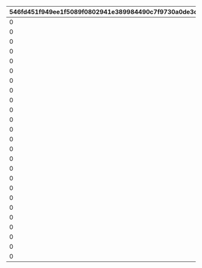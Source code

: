 |546fd451f949ee1f5089f0802941e389984490c7f9730a0de3df7d1bc085bf9d|1f89434244e90767651b9331c7e70dd2637977f14fa40087bd87b178b491789e|028674780198fed1c06967fbfcddd214489bcc61ca186573ed2e49116b3fc496|04ed2427c081865daa0d6e3fa158c0b148627766c28bbd1851bd202e8e85effa|c572e0b0109b738c04d3d4c22fd7eec5c4053a55e82e9c81b77fc978d41c0440|1bc4991ec5090ad1dd531b48685731c53525764ff7453954574afae067115616|42a417d798f4d64c02a540c6f42fca8d6491882b3dbcdb2c9a6cea54e423ec2c|e64eff59af2d37f072374a6fd4fa3c16ddfbfc5677cdd1f87b861d9800b3d0f1|189fbc17f5465e62ca807bb1246b6b70c8d987371191ace04ef395c4c8939e23|5aff0c79b9668b6e9db522672c8815252449b7af59287c85e64b9394630b9bef|4d8c8b67af0ab98c194e7210a3c044a8abb77bfb60db2670df25a025a160a6c9|bb5c1562e9d99a36dda94f1d36418999a5d5530830de91b3304ba4935bf124f3|97d7bab760642f186edd40c899a2d73c56d3203021a45c55fe0f3cd92baa3a26|f101707a396c0b1da7bed8781936cbe8baea016ef37b913424cb707cabc3361c|9cadc69e32bd7024ae39944142283d200d53fb343ec72e64f56847ddb439815e|
| --- | --- | --- | --- | --- | --- | --- | --- | --- | --- | --- | --- | --- | --- | --- |
|0|0|0|100113|100113|110001|90110001|90|1|bgm_M57|701000101|EASY|bgm_M57|1|1|
|0|0|0|100113|100113|110001|90110002|90|1|bgm_M57|701000102|NORMAL|bgm_M57|2|1|
|0|0|0|100113|100113|110001|90110003|90|1|bgm_M57|701000103|HARD|bgm_M57|3|1|
|0|0|0|100113|100113|110001|90110004|90|1|bgm_M57|701000104|VERY HARD|bgm_M57|4|1|
|0|0|0|100113|100113|110001|90110005|90|1|bgm_M57|701000105|EXTREME|bgm_M57|5|1|
|0|0|0|103013|103013|120001|90120001|90|1|bgm_M169|701000201|EASY|bgm_M169|1|2|
|0|0|0|103013|103013|120001|90120002|90|1|bgm_M169|701000202|NORMAL|bgm_M169|2|2|
|0|0|0|103013|103013|120001|90120003|90|1|bgm_M169|701000203|HARD|bgm_M169|3|2|
|0|0|0|103013|103013|120001|90120004|90|1|bgm_M169|701000204|VERY HARD|bgm_M169|4|2|
|0|0|0|103013|103013|120001|90120005|90|1|bgm_M169|701000205|EXTREME|bgm_M169|5|2|
|0|0|0|100113|100113|130001|90130001|90|1|bgm_M64|701000301|EASY|bgm_M64|1|3|
|0|0|0|100113|100113|130001|90130002|90|1|bgm_M64|701000302|NORMAL|bgm_M64|2|3|
|0|0|0|100113|100113|130001|90130003|90|1|bgm_M64|701000303|HARD|bgm_M64|3|3|
|0|0|0|100113|100113|130001|90130004|90|1|bgm_M64|701000304|VERY HARD|bgm_M64|4|3|
|0|0|0|100113|100113|130001|90130005|90|1|bgm_M64|701000305|EXTREME|bgm_M64|5|3|
|0|0|0|100113|100113|140001|90140001|90|1|bgm_M07|701000401|EASY|bgm_M07|1|4|
|0|0|0|100113|100113|140001|90140002|90|1|bgm_M07|701000402|NORMAL|bgm_M07|2|4|
|0|0|0|100113|100113|140001|90140003|90|1|bgm_M07|701000403|HARD|bgm_M07|3|4|
|0|0|0|100113|100113|140001|90140004|90|1|bgm_M07|701000404|VERY HARD|bgm_M07|4|4|
|0|0|0|100113|100113|140001|90140005|90|1|bgm_M07|701000405|EXTREME|bgm_M07|5|4|
|0|0|0|103013|103013|150001|90150001|90|1|bgm_M170|701000501|EASY|bgm_M170|1|5|
|0|0|0|103013|103013|150001|90150002|90|1|bgm_M170|701000502|NORMAL|bgm_M170|2|5|
|0|0|0|103013|103013|150001|90150003|90|1|bgm_M170|701000503|HARD|bgm_M170|3|5|
|0|0|0|103013|103013|150001|90150004|90|1|bgm_M170|701000504|VERY HARD|bgm_M170|4|5|
|0|0|0|103013|103013|150001|90150005|90|1|bgm_M170|701000505|EXTREME|bgm_M170|5|5|